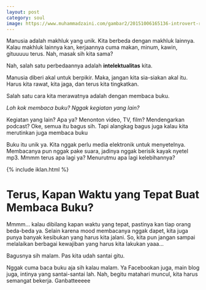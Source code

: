 ```yaml
---
layout: post
category: soul
image: https://www.muhammadzaini.com/gambar2/20151006165136-introvert-reading-books-.jpeg
---
```


Manusia adalah makhluk yang unik. Kita berbeda dengan makhluk lainnya. Kalau makhluk lainnya kan, kerjaannya cuma makan, minum, kawin, gituuuuu terus. Nah, masak sih kita sama? 

Nah, salah satu perbedaannya adalah **intelektualitas** kita.

Manusia diberi akal untuk berpikir. Maka, jangan kita sia-siakan akal itu. Harus kita rawat, kita jaga, dan terus kita tingkatkan.

Salah satu cara kita merawatnya adalah dengan membaca buku.

_Loh kok membaca buku? Nggak kegiatan yang lain?_

Kegiatan yang lain? Apa ya? Menonton video, TV, film? Mendengarkan podcast? Oke, semua itu bagus sih. Tapi alangkag bagus juga kalau kita merutinkan juga membaca buku 

Buku itu unik ya. Kita nggak perlu media elektronik untuk menyetelnya. Membacanya pun nggak pake suara, jadinya nggak berisik kayak nyetel mp3. Mmmm terus apa lagi ya? Menurutmu apa lagi kelebihannya? 

{% include iklan.html %}

# Terus, Kapan Waktu yang Tepat Buat Membaca Buku?

Mmmm... kalau dibilang kapan waktu yang tepat, pastinya kan tiap orang beda-beda ya. Selain karena mood membacanya nggak dapet, kita juga punya banyak kesibukan yang harus kita jalani. So, kita pun jangan sampai melalaikan berbagai kewajiban yang harus kita lakukan yaaa...

Bagusnya sih malam. Pas kita udah santai gitu.

Nggak cuma baca buku aja sih kalau malam. Ya Facebookan juga, main blog juga, intinya yang santai-santai lah. Nah, begitu matahari muncul, kita harus semangat bekerja. Ganbatteeeee 
